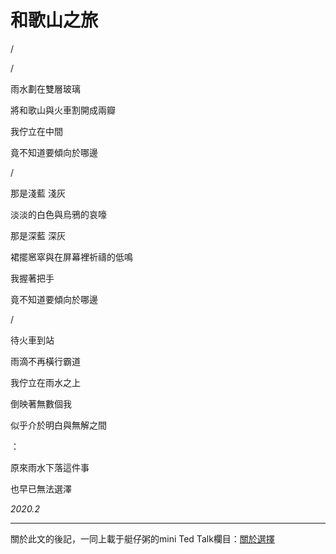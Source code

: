 # 和歌山之旅

/

/

雨水劃在雙層玻璃

將和歌山與火車割開成兩瓣

我佇立在中間

竟不知道要傾向於哪邊


/


那是淺藍 淺灰

淡淡的白色與烏鴉的哀嚎

那是深藍 深灰

裙擺窸窣與在屏幕裡祈禱的低鳴

我握著把手

竟不知道要傾向於哪邊


/


待火車到站

雨滴不再橫行霸道

我佇立在雨水之上

倒映著無數個我

似乎介於明白與無解之間

：



原來雨水下落這件事

也早已無法選澤

*2020.2*

---

關於此文的後記，一同上載于艇仔粥的mini Ted Talk欄目：[關於選擇](../../talk/about-life-choices.md)